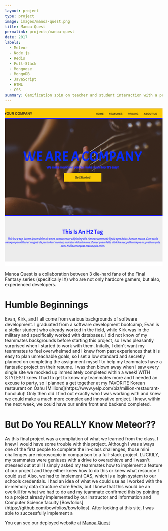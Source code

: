 ```yaml
---
layout: project
type: project
image: images/manoa-quest.png
title: Manoa Quest
permalink: projects/manoa-quest
date: 2017
labels:
  - Meteor
  - Node.js
  - Redis
  - Full-Stack
  - Mongoose
  - MongoDB
  - JavaScript
  - HTML
  - CSS
summary: Gamification spin on teacher and student interaction with a professional and fun setting
---
```


<div class="ui small rounded images">
  <img class="ui image" src="../images/styles-for-hue-main.png">
</div>

Manoa Quest is a collaboration between 3 die-hard fans of the Final Fantasy series (specifically IX) who are not only hardcore gamers, but also, experienced developers. 

<h1>Humble Beginnings</h1>
Evan, Kirk, and I all come from various backgrounds of software development. I graduated from a software development bootcamp, Evan is a stellar student who already worked in the field, while Kirk was in the military and specifically worked with databases. I did not know of my teammates backgrounds before starting this project, so I was pleasantly surprised when I started to work with them. Initally, I didn't want my teammates to feel overwhelmed and I knew from past experiences that it is easy to plan unreachable goals, so I set a low standard and secretly planned on completing the assignment myself to help my teammates have a fantastic project on their resume. I was then blown away when I saw every single site we mocked up immediately completed within a week! WITH STYLES! I knew I had to get to know my teammates more and I needed an excuse to party, so I planned a get together at my FAVORITE Korean restaurant on Oahu [Millions](https://www.yelp.com/biz/million-restaurant-honolulu)! Only then did I find out exactly who I was working with and knew we could make a much more complex and innovative project. I knew, within the next week, we could have our entire front and backend completed.

<h1>But Do You REALLY Know Meteor??</h1>
As this final project was a compliation of what we learned from the class, I knew I would have some trouble with this project. Although I was always one of the first people to complete the in-class challenges, those mini challenges are microscopic in comparison to a full-stack project. LUCKILY, my teammates were geniuses with a drive to overachieve and I wasn't stressed out at all! I simply asked my teammates how to implement a feature of our project and they either knew how to do this or knew what resource I could use! Also, we had to implement CAS, which is a login system to our schools credentials. I had an idea of what we could use as I worked with the in-memory data structure store Redis, but I knew that this would be an overkill for what we had to do and my teammate confirmed this by pointing to a project already implemented by our instructor and Information and Computer Science faculty [Bowfolios](https://github.com/bowfolios/bowfolios). After looking at this site, I was able to successfully implement a 

You can see our deployed website at [Manoa Quest](http://manoaquest.meteorapp.com/)



